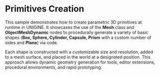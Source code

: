 # Primitives Creation

This sample demonstrates how to create parametric 3D primitives at runtime in UNIGINE. It showcases the use of the **Mesh** class and **ObjectMeshDynamic** nodes to procedurally generate a variety of basic shapes (**Box, Sphere, Cylinder, Capsule, Prism** with a custom number of sides and **Plane**) via code.

Each shape is constructed with a customizable size and resolution, added to a mesh surface, and placed in the world at a designated position. This approach allows dynamic geometry generation for tools, editor extensions, procedural environments, and rapid prototyping.